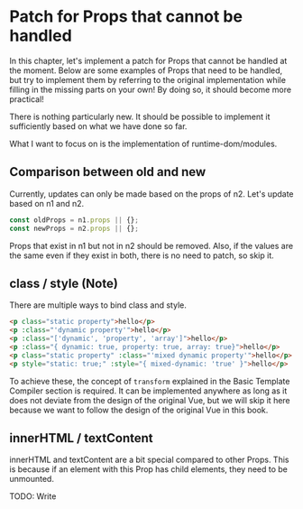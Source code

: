 # Patch for Props that cannot be handled

In this chapter, let's implement a patch for Props that cannot be handled at the moment. 
Below are some examples of Props that need to be handled, but try to implement them by referring to the original implementation while filling in the missing parts on your own! 
By doing so, it should become more practical!

There is nothing particularly new. It should be possible to implement it sufficiently based on what we have done so far.

What I want to focus on is the implementation of runtime-dom/modules.

## Comparison between old and new

Currently, updates can only be made based on the props of n2. 
Let's update based on n1 and n2.

```ts
const oldProps = n1.props || {};
const newProps = n2.props || {};
```

Props that exist in n1 but not in n2 should be removed. 
Also, if the values are the same even if they exist in both, there is no need to patch, so skip it.

## class / style (Note)

There are multiple ways to bind class and style.

```html
<p class="static property">hello</p>
<p :class="'dynamic property'">hello</p>
<p :class="['dynamic', 'property', 'array']">hello</p>
<p :class="{ dynamic: true, property: true, array: true}">hello</p>
<p class="static property" :class="'mixed dynamic property'">hello</p>
<p style="static: true;" :style="{ mixed-dynamic: 'true' }">hello</p>
```

To achieve these, the concept of `transform` explained in the Basic Template Compiler section is required. 
It can be implemented anywhere as long as it does not deviate from the design of the original Vue, but we will skip it here because we want to follow the design of the original Vue in this book.

## innerHTML / textContent

innerHTML and textContent are a bit special compared to other Props. 
This is because if an element with this Prop has child elements, they need to be unmounted.

TODO: Write